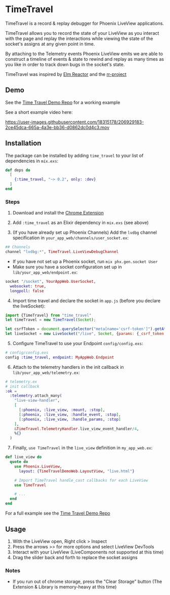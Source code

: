 # TimeTravel

TimeTravel is a record & replay debugger for Phoenix LiveView applications.

TimeTravel allows you to record the state of your LiveView as you interact with the page and replay the interactions while viewing the state of the socket's assigns at any given point in time.

By attaching to the Telemetry events Phoenix LiveView emits we are able to construct a timeline of events & state to rewind and replay as many times as you like in order to track down bugs in the socket's state.

TimeTravel was inspired by [Elm Reactor](https://elm-lang.org/news/time-travel-made-easy) and the [rr-project](https://rr-project.org/)

## Demo

See the [Time Travel Demo Repo](https://github.com/JohnnyCurran/TimeTravelDemo) for a working example

See a short example video here:

https://user-images.githubusercontent.com/18315178/206929183-2ce45dca-665a-4a3e-bb36-d0862dc0d4c3.mov

## Installation

The package can be installed by adding `time_travel` to your list of dependencies in `mix.exs`:

```elixir
def deps do
  [
    {:time_travel, "~> 0.2", only: :dev}
  ]
end
```

### Steps
1. Download and install the [Chrome Extension](https://github.com/JohnnyCurran/LiveViewTimeTravelExtension)

2. Add `:time_travel` as an Elixir dependency in `mix.exs` (see above)

3. (If you have already set up Phoenix Channels) Add the `lvdbg` channel specification in `your_app_web/channels/user_socket.ex`:
```elixir
## Channels
channel "lvdbg:*", TimeTravel.LiveViewDebugChannel
```
  - If you have not set up a Phoenix socket, run `mix phx.gen.socket User`
  - Make sure you have a socket configuration set up in `lib/your_app_web/endpoint.ex`:
  ```elixir
  socket "/socket", YourAppWeb.UserSocket,
    websocket: true,
    longpoll: false
  ```

4. Import time travel and declare the socket in `app.js` (before you declare the liveSocket):
```js
import {TimeTravel} from "time_travel"
let timeTravel = new TimeTravel(Socket);

let csrfToken = document.querySelector("meta[name='csrf-token']").getAttribute("content")
let liveSocket = new LiveSocket("/live", Socket, {params: {_csrf_token: csrfToken}})
```

5. Configure TimeTravel to use your Endpoint `config/config.exs`:
```elixir
# config/config.exs
config :time_travel, endpoint: MyAppWeb.Endpoint
```

6. Attach to the telemetry handlers in the init callback in `lib/your_app_web/telemetry.ex`:
```elixir
# telemetry.ex
# init callback
:ok =
  :telemetry.attach_many(
    "live-view-handler",
    [
      [:phoenix, :live_view, :mount, :stop],
      [:phoenix, :live_view, :handle_event, :stop],
      [:phoenix, :live_view, :handle_params, :stop]
    ],
    &TimeTravel.TelemetryHandler.live_view_event_handler/4,
    %{}
  )
```

7. Finally, `use TimeTravel` in the `live_view` definition in `my_app_web.ex`:
```elixir
def live_view do
  quote do
    use Phoenix.LiveView,
      layout: {TimeTravelDemoWeb.LayoutView, "live.html"}

    # Import TimeTravel handle_cast callbacks for each LiveView
    use TimeTravel

    # ...
  end
end
```

For a full example see the [Time Travel Demo Repo](https://github.com/JohnnyCurran/TimeTravelDemo)

## Usage
1. With the LiveView open, Right click > Inspect
2. Press the arrows >> for more options and select LiveView DevTools
3. Interact with your LiveView (LiveComponents not supported at this time)
4. Drag the slider back and forth to replace the socket assigns

### Notes
- If you run out of chrome storage, press the "Clear Storage" button (The Extension & Library is memory-heavy at this time)
